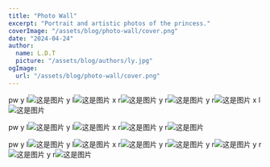 ```yaml
---
title: "Photo Wall"
excerpt: "Portrait and artistic photos of the princess."
coverImage: "/assets/blog/photo-wall/cover.png"
date: "2024-04-24"
author:
  name: L.D.T
  picture: "/assets/blog/authors/ly.jpg"
ogImage:
  url: "/assets/blog/photo-wall/cover.png"
---
```


pw y l![这是图片](/assets/blog/photo-wall/wx_20240313235224.jpg "my wife")
y l![这是图片](/assets/blog/photo-wall/wx_20240313235330.jpg "my wife")
x r![这是图片](/assets/blog/photo-wall/wx_20240313235318.jpg "my wife")
y r![这是图片](/assets/blog/photo-wall/wx_20240313235349.jpg "my wife")
y r![这是图片](/assets/blog/photo-wall/wx_20240315135303.jpg "my wife")
x l![这是图片](/assets/blog/photo-wall/wx_20240313224619.jpg "my wife")

pw y l![这是图片](/assets/blog/photo-wall/wx_20240313235358.jpg "my wife")
y l![这是图片](/assets/blog/photo-wall/wx_20240313235306.jpg "my wife")
x r![这是图片](/assets/blog/photo-wall/wx_20240313235411.jpg "my wife")
y r![这是图片](/assets/blog/photo-wall/wx_20240313235258.jpg "my wife")

pw y l![这是图片](/assets/blog/photo-wall/wx_20240315135308.jpg "my wife")
y l![这是图片](/assets/blog/photo-wall/wx_20240315135240.jpg "my wife")
x r![这是图片](/assets/blog/photo-wall/wx_20240313235343.jpg "my wife")
y r![这是图片](/assets/blog/photo-wall/wx_20240315135258.jpg "my wife")
y r![这是图片](/assets/blog/photo-wall/wx_20240315135312.jpg "my wife")
y r![这是图片](/assets/blog/photo-wall/wx_20240424103750.jpg "my wife")
y r![这是图片](/assets/blog/photo-wall/wx_20240424155056.jpg "my wife")
